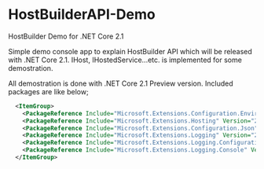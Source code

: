 # HostBuilderAPI-Demo
HostBuilder Demo for .NET Core 2.1

Simple demo console app to explain HostBuilder API which will be released with .NET Core 2.1. IHost, IHostedService...etc. is implemented for some demostration.

All demostration is done with .NET Core 2.1 Preview version. 
Included packages are like below;

```xml
  <ItemGroup>
    <PackageReference Include="Microsoft.Extensions.Configuration.EnvironmentVariables" Version="2.1.0-preview1-final" />
    <PackageReference Include="Microsoft.Extensions.Hosting" Version="2.1.0-preview1-final" />
    <PackageReference Include="Microsoft.Extensions.Configuration.Json" Version="2.1.0-preview1-final" />
    <PackageReference Include="Microsoft.Extensions.Logging" Version="2.1.0-preview1-final" />
    <PackageReference Include="Microsoft.Extensions.Logging.Configuration" Version="2.1.0-preview1-final" />
    <PackageReference Include="Microsoft.Extensions.Logging.Console" Version="2.1.0-preview1-final" />
  </ItemGroup>
```
